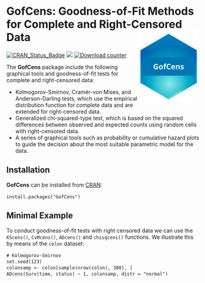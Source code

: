 # GofCens: Goodness-of-Fit Methods for Complete and Right-Censored Data <img src="man/figures/provisional_logo.png" align="right" alt="" width="160" />


<!-- badges: start -->
[![CRAN_Status_Badge](https://www.r-pkg.org/badges/version-last-release/GofCens)](https://cran.r-project.org/package=GofCens)
[![](https://cranlogs.r-pkg.org/badges/grand-total/GofCens)](https://cran.r-project.org/package=GofCens)
[![Download counter](https://cranlogs.r-pkg.org/badges/GofCens)](https://cran.r-project.org/package=GofCens)
<!-- badges: end -->

The **GofCens** package include the following graphical tools and goodness-of-fit tests for complete and right-censored data: 
- Kolmogorov-Smirnov, Cramér-von Mises, and Anderson-Darling tests, which use the empirical distribution function for complete data and are extended for right-censored data.
- Generalized chi-squared-type test, which is based on the squared differences between observed and expected counts using random cells with right-censored data.
- A series of graphical tools such as probability or cumulative hazard plots to guide the decision about the most suitable parametric model for the data.

## Installation
**GofCens** can be installed from [CRAN](https://cran.r-project.org/):
```{r CRAN-instalation, eval = FALSE}
install.packages("GofCens")
```


## Minimal Example
To conduct goodness-of-fit tests with right censored data we can use the `KScens()`, `CvMcens()`, `ADcens()` and `chisqcens()` functions. We illustrate this by means of the `colon` dataset:
```{r, eval = FALSE}
# Kolmogorov-Smirnov
set.seed(123)
colonsamp <- colon[sample(nrow(colon), 300), ]
ADcens(Surv(time, status) ~ 1, colonsamp, distr = "normal")
```
